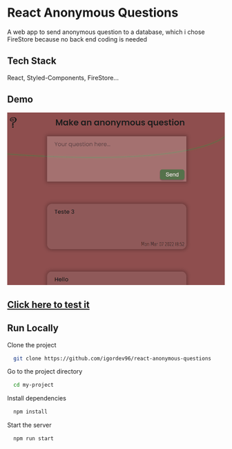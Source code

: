 # React Anonymous Questions

A web app to send anonymous question to a database, which i chose FireStore because no back end coding is needed

## Tech Stack

React, Styled-Components, FireStore...

## Demo

<img src="https://github.com/igordev96/react-anonymous-questions/blob/master/noone.gif">

<br>

<h2><a href="https://react-anonymous-questions.netlify.app/" target="_blank">Click here to test it</a></h2>

## Run Locally

Clone the project

```bash
  git clone https://github.com/igordev96/react-anonymous-questions
```

Go to the project directory

```bash
  cd my-project
```

Install dependencies

```bash
  npm install
```

Start the server

```bash
  npm run start
```
